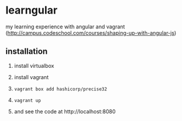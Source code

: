 # learngular

my learning experience with angular and vagrant (http://campus.codeschool.com/courses/shaping-up-with-angular-js)

## installation
1. install virtualbox
2. install vagrant

3. ``vagrant box add hashicorp/precise32``

4. ``vagrant up``

5. and see the code at http://localhost:8080

